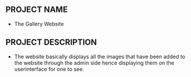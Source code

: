 ## PROJECT NAME
- The Gallery Website


## PROJECT DESCRIPTION
- The website basically displays all the images that have been added to the website through the admin side hence displaying them on the userinterface for one to see.